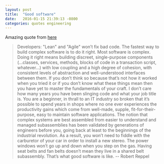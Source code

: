 ```yaml
---
layout: post
title:  "Good software"
date:   2016-01-15 21:39:13 -0800
categories: quotes engineering
---
```


Amazing quote from [here](http://adaptechsolutions.ca/bad-things-ive-wanted-to-say-about-lean-and-agile/)

>Developers: "Lean" and "Agile" won’t fix bad code. The fastest way to build complex software is to do it right. Most software is complex. Doing it right means building discreet, single-purpose components (...classes, services, methods, blocks of code in a transaction script, whatever...)  with low coupling and a high degree of cohesion, with consistent levels of abstraction and well-understood interfaces between them.  If you don’t think so because that’s not how it worked when you tried it or if you don’t know what these things mean then you have yet to master the fundamentals of your craft.  I don’t care how many years you have been slinging code and what your job title is. You are a beginner, in thrall to an IT industry so broken that it’s possible to spend years in shops where no one ever experiences the productivity gains which come from well-made, supple, fit-for-their-purpose, easy to maintain software applications. The notion that complex systems are best assembled from easier to understand and managed subassemblies has been validated by generations of engineers before you, going back at least to the beginnings of the industrial revolution. As a result, you won’t need to fiddle with the carburetor of your car in order to install a new stereo. The power windows won’t go up and down when you step on the gas. Having seat belts and fan belts doesn’t mean they live in a shared belt subassembly. That’s what good software is like. -- Robert Reppel
